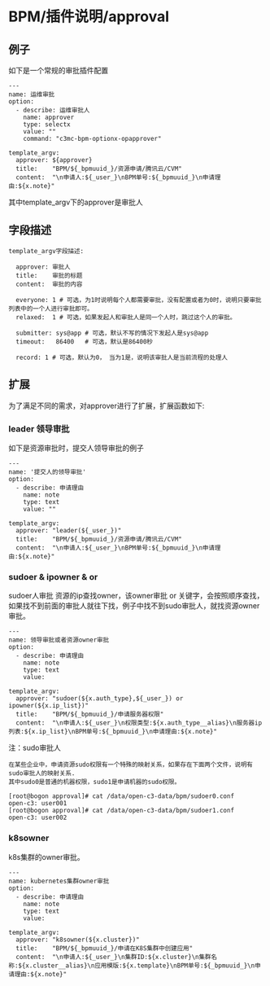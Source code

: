 # BPM/插件说明/approval

## 例子

如下是一个常规的审批插件配置

```
---
name: 运维审批
option:
  - describe: 运维审批人
    name: approver
    type: selectx
    value: ""
    command: "c3mc-bpm-optionx-opapprover"

template_argv:
  approver: ${approver}
  title:    "BPM/${_bpmuuid_}/资源申请/腾讯云/CVM"
  content:  "\n申请人:${_user_}\nBPM单号:${_bpmuuid_}\n申请理由:${x.note}"
```

其中template_argv下的approver是审批人

## 字段描述
```
template_argv字段描述:

  approver: 审批人
  title:    审批的标题
  content:  审批的内容

  everyone: 1 # 可选，为1时说明每个人都需要审批，没有配置或者为0时，说明只要审批列表中的一个人进行审批即可。
  relaxed:  1 # 可选，如果发起人和审批人是同一个人时，跳过这个人的审批。

  submitter: sys@app # 可选，默认不写的情况下发起人是sys@app
  timeout:   86400   # 可选，默认是86400秒

  record: 1 # 可选，默认为0， 当为1是，说明该审批人是当前流程的处理人
```

## 扩展
为了满足不同的需求，对approver进行了扩展，扩展函数如下:

### leader 领导审批

如下是资源审批时，提交人领导审批的例子

```
---
name: '提交人的领导审批'
option:
  - describe: 申请理由
    name: note
    type: text
    value: ""

template_argv:
  approver: "leader(${_user_})"
  title:    "BPM/${_bpmuuid_}/资源申请/腾讯云/CVM"
  content:  "\n申请人:${_user_}\nBPM单号:${_bpmuuid_}\n申请理由:${x.note}"
```

### sudoer & ipowner & or

sudoer人审批
资源的ip查找owner，该owner审批
or 关键字，会按照顺序查找，如果找不到前面的审批人就往下找，例子中找不到sudo审批人，就找资源owner审批。

```
---
name: 领导审批或者资源owner审批
option:
  - describe: 申请理由
    name: note
    type: text
    value: 

template_argv:
  approver: "sudoer(${x.auth_type},${_user_}) or ipowner(${x.ip_list})"
  title:    "BPM/${_bpmuuid_}/申请服务器权限"
  content:  "\n申请人:${_user_}\n权限类型:${x.auth_type__alias}\n服务器ip列表:${x.ip_list}\nBPM单号:${_bpmuuid_}\n申请理由:${x.note}"
```

注：sudo审批人
```
在某些企业中，申请资源sudo权限有一个特殊的映射关系，如果存在下面两个文件，说明有sudo审批人的映射关系.
其中sudo0是普通的机器权限，sudo1是申请机器的sudo权限。

[root@bogon approval]# cat /data/open-c3-data/bpm/sudoer0.conf 
open-c3: user001
[root@bogon approval]# cat /data/open-c3-data/bpm/sudoer1.conf 
open-c3: user002
```

### k8sowner

k8s集群的owner审批。

```
---
name: kubernetes集群owner审批
option:
  - describe: 申请理由
    name: note
    type: text
    value: 

template_argv:
  approver: "k8sowner(${x.cluster})"
  title:    "BPM/${_bpmuuid_}/申请在K8S集群中创建应用"
  content:  "\n申请人:${_user_}\n集群ID:${x.cluster}\n集群名称:${x.cluster__alias}\n应用模版:${x.template}\nBPM单号:${_bpmuuid_}\n申请理由:${x.note}"
```
